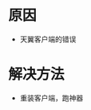 <!-- TITLE: 故障 109 配置错误 -->
<!-- SUBTITLE: 本错误属于天翼校园客户端错误 （PS: 极少碰到这样的情况，相关资料并没有说明。 如有错误需修改）-->

# 原因

- 天翼客户端的错误

# 解决方法

- 重装客户端，跑神器
